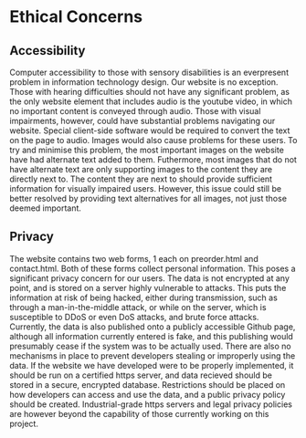 # Ethical Concerns
## Accessibility
Computer accessibility to those with sensory disabilities is an everpresent problem in information technology design. Our website is no exception. Those with hearing difficulties should not have any significant problem, as the only website element that includes audio is the youtube video, in which no important content is conveyed through audio. Those with visual impairments, however, could have substantial problems navigating our website. Special client-side software would be required to convert the text on the page to audio. Images would also cause problems for these users. To try and minimise this problem, the most important images on the website have had alternate text added to them. Futhermore, most images that do not have alternate text are only supporting images to the content they are directly next to. The content they are next to should provide sufficient information for visually impaired users. However, this issue could still be better resolved by providing text alternatives for all images, not just those deemed important.

## Privacy
The website contains two web forms, 1 each on preorder.html and contact.html. Both of these forms collect personal information. This poses a significant privacy concern for our users. The data is not encrypted at any point, and is stored on a server highly vulnerable to attacks. This puts the information at risk of being hacked, either during transmission, such as through a man-in-the-middle attack, or while on the server, which is susceptible to DDoS or even DoS attacks, and brute force attacks. Currently, the data is also published onto a publicly accessible Github page, although all information currently entered is fake, and this publishing would presumably cease if the system was to be actually used. There are also no mechanisms in place to prevent developers stealing or improperly using the data.
If the website we have developed were to be properly implemented, it should be run on a certified https server, and data recieved should be stored in a secure, encrypted database. Restrictions should be placed on how developers can access and use the data, and a public privacy policy should be created. Industrial-grade https servers and legal privacy policies are however beyond the capability of those currently working on this project.
